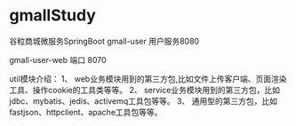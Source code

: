# gmallStudy
谷粒商城微服务SpringBoot
gmall-user 用户服务8080

gmall-user-web 端口 8070

util模块介绍：
1、	web业务模块用到的第三方包,比如文件上传客户端、页面渲染工具、操作cookie的工具类等等。
2、	service业务模块用到的第三方包，比如jdbc、mybatis、jedis、activemq工具包等等。
3、	通用型的第三方包，比如fastjson、httpclient、apache工具包等等。

